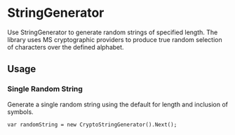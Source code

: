 # StringGenerator

Use StringGenerator to generate random strings of specified length. The library uses MS cryptographic providers to produce true random selection of characters over the defined alphabet.

## Usage

### Single Random String

Generate a single random string using the default for length and inclusion of symbols.

```
var randomString = new CryptoStringGenerator().Next();
```
